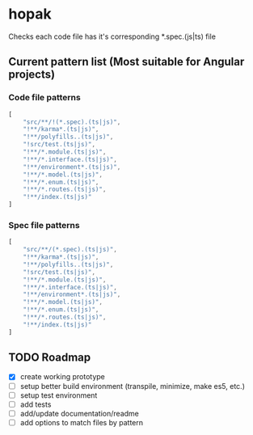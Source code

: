 # hopak

Checks each code file has it's corresponding *.spec.(js|ts) file 

## Current pattern list (Most suitable for Angular projects)

### Code file patterns

```JavaScript
[
    "src/**/!(*.spec).(ts|js)",
    "!**/karma*.(ts|js)",
    "!**/polyfills..(ts|js)",
    "!src/test.(ts|js)",
    "!**/*.module.(ts|js)",
    "!**/*.interface.(ts|js)",
    "!**/environment*.(ts|js)",
    "!**/*.model.(ts|js)",
    "!**/*.enum.(ts|js)",
    "!**/*.routes.(ts|js)",
    "!**/index.(ts|js)"
]
```

### Spec file patterns

```JavaScript
[
    "src/**/(*.spec).(ts|js)",
    "!**/karma*.(ts|js)",
    "!**/polyfills..(ts|js)",
    "!src/test.(ts|js)",
    "!**/*.module.(ts|js)",
    "!**/*.interface.(ts|js)",
    "!**/environment*.(ts|js)",
    "!**/*.model.(ts|js)",
    "!**/*.enum.(ts|js)",
    "!**/*.routes.(ts|js)",
    "!**/index.(ts|js)"
]
```

## TODO Roadmap

- [x] create working prototype
- [ ] setup better build environment (transpile, minimize, make es5, etc.)
- [ ] setup test environment
- [ ] add tests
- [ ] add/update documentation/readme
- [ ] add options to match files by pattern
